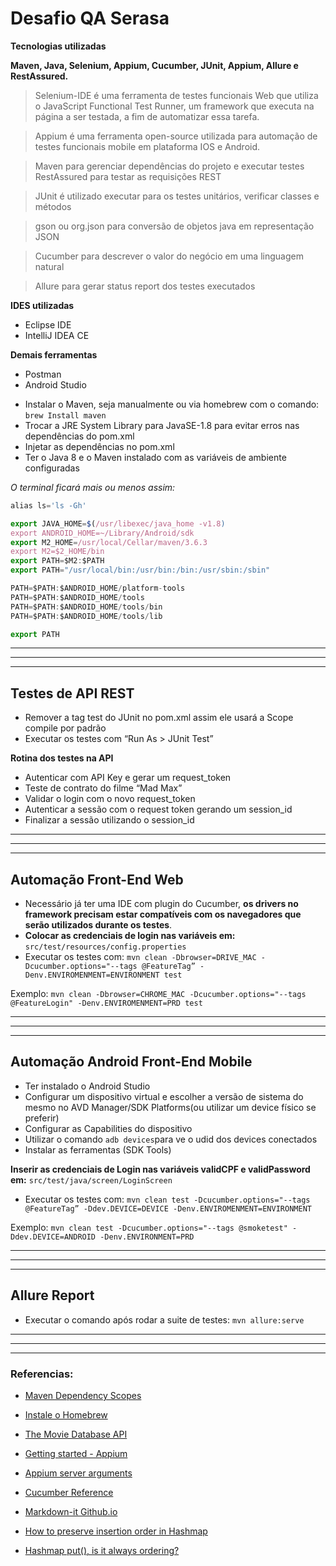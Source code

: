 # Desafio QA Serasa

**Tecnologias utilizadas**

**Maven, Java, Selenium, Appium, Cucumber, JUnit, Appium, Allure e RestAssured.**

>Selenium-IDE é uma ferramenta de testes funcionais Web que utiliza o JavaScript Functional Test Runner, um framework que executa na página a ser testada, a fim de automatizar essa tarefa.

>Appium é uma ferramenta open-source utilizada para automação de testes funcionais mobile em plataforma IOS e Android.

>Maven para gerenciar dependências do projeto e executar testes
>RestAssured para testar as requisições REST

>JUnit é utilizado executar para os testes unitários, verificar classes e métodos

>gson ou org.json para conversão de objetos java em representação JSON

>Cucumber para descrever o valor do negócio em uma linguagem natural

>Allure para gerar status report dos testes executados

**IDES utilizadas**
+ Eclipse IDE
+ IntelliJ IDEA CE

**Demais ferramentas**
+ Postman
+ Android Studio

- Instalar o Maven, seja manualmente ou via homebrew com o comando: 
`brew Install maven`
- Trocar a JRE System Library para JavaSE-1.8 para evitar erros nas dependências do pom.xml
- Injetar as dependências no pom.xml
- Ter o Java 8 e o Maven instalado com as variáveis de ambiente configuradas 

*O terminal ficará mais ou menos assim:*

``` js
alias ls='ls -Gh'

export JAVA_HOME=$(/usr/libexec/java_home -v1.8)
export ANDROID_HOME=~/Library/Android/sdk
export M2_HOME=/usr/local/Cellar/maven/3.6.3
export M2=$2_HOME/bin
export PATH=$M2:$PATH
export PATH="/usr/local/bin:/usr/bin:/bin:/usr/sbin:/sbin"

PATH=$PATH:$ANDROID_HOME/platform-tools
PATH=$PATH:$ANDROID_HOME/tools
PATH=$PATH:$ANDROID_HOME/tools/bin
PATH=$PATH:$ANDROID_HOME/tools/lib

export PATH 
```

___ 
--- 
*** 


## Testes de API REST

- Remover a tag <scope>test</scope> do JUnit no pom.xml assim ele usará a Scope compile por padrão
- Executar os testes com “Run As > JUnit Test”

**Rotina dos testes na API**
- Autenticar com API Key e gerar um request_token
- Teste de contrato do filme “Mad Max”
- Validar o login com o novo request_token
- Autenticar a sessão com o request token gerando um session_id
- Finalizar a sessão utilizando o session_id

___ 
--- 
*** 

## Automação Front-End Web

- Necessário já ter uma IDE com plugin do Cucumber, **os drivers no framework precisam estar compatíveis com os navegadores que serão utilizados durante os testes**.
- **Colocar as credenciais de login nas variáveis em:** `src/test/resources/config.properties`
- Executar os testes com:
`mvn clean -Dbrowser=DRIVE_MAC -Dcucumber.options="--tags @FeatureTag” -Denv.ENVIROMENMENT=ENVIRONMENT test`

Exemplo:
`mvn clean -Dbrowser=CHROME_MAC -Dcucumber.options="--tags @FeatureLogin" -Denv.ENVIROMENMENT=PRD test`

___ 
--- 
*** 

## Automação Android Front-End Mobile

- Ter instalado o Android Studio
- Configurar um dispositivo virtual e escolher a versão de sistema do mesmo no AVD Manager/SDK Platforms(ou utilizar um device físico se preferir)
- Configurar as Capabilities do dispositivo
- Utilizar o comando `adb devices`para ve o udid dos devices conectados
- Instalar as ferramentas (SDK Tools)

**Inserir as credenciais de Login nas variáveis validCPF e validPassword em:** `src/test/java/screen/LoginScreen`

- Executar os testes com: 
`mvn clean test -Dcucumber.options="--tags @FeatureTag” -Ddev.DEVICE=DEVICE -Denv.ENVIROMENMENT=ENVIRONMENT`

Exemplo:
`mvn clean test -Dcucumber.options="--tags @smoketest" -Ddev.DEVICE=ANDROID -Denv.ENVIRONMENT=PRD`

___ 
--- 
*** 

## Allure Report

- Executar o comando após rodar a suite de testes:
  `mvn allure:serve`

___ 
--- 
*** 

### Referencias:

- [Maven Dependency Scopes](https://howtodoinjava.com/maven/maven-dependency-scopes/)

- [Instale o Homebrew](https://brew.sh/index_pt-br)

- [The Movie Database API](https://developers.themoviedb.org/4/getting-started/authorization)

- [Getting started - Appium](https://appium.io/docs/en/about-appium/getting-started/)

- [Appium server arguments](http://appium.io/docs/en/writing-running-appium/server-args/)

- [Cucumber Reference](https://cucumber.io/docs/cucumber/api/)

- [Markdown-it Github.io](https://markdown-it.github.io/)

- [How to preserve insertion order in Hashmap](https://stackoverflow.com/questions/10710193/how-to-preserve-insertion-order-in-hashmap)

- [Hashmap put(), is it always ordering?](https://stackoverflow.com/questions/36026761/hashmap-put-is-it-always-ordering/36027011#:~:text=HashMap%20has%20no%20inherent%20ordering,9)

